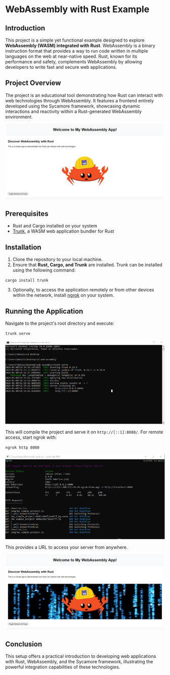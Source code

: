 # WebAssembly with Rust Example

## Introduction
This project is a simple yet functional example designed to explore **WebAssembly (WASM) integrated with Rust**. WebAssembly is a binary instruction format that provides a way to run code written in multiple languages on the web at near-native speed. Rust, known for its performance and safety, complements WebAssembly by allowing developers to write fast and secure web applications.

## Project Overview
The project is an educational tool demonstrating how Rust can interact with web technologies through WebAssembly. It features a frontend entirely developed using the Sycamore framework, showcasing dynamic interactions and reactivity within a Rust-generated WebAssembly environment.

![WebAssembly project](https://github.com/Jakson-Almeida/Rust-Web-Assembly/blob/main/data/READ-ME-img1.png)

## Prerequisites
- Rust and Cargo installed on your system
- [Trunk](https://trunkrs.dev/), a WASM web application bundler for Rust

## Installation
1. Clone the repository to your local machine.
2. Ensure that **Rust, Cargo, and Trunk** are installed. Trunk can be installed using the following command:

`cargo install trunk`

3. Optionally, to access the application remotely or from other devices within the network, install [ngrok](https://ngrok.com/) on your system.

## Running the Application
Navigate to the project's root directory and execute: 

`trunk serve`

![WebAssembly project](https://github.com/Jakson-Almeida/Rust-Web-Assembly/blob/main/data/READ-ME-img-terminal-trunk-serve.png)

This will compile the project and serve it on `http://[::1]:8080/`. For remote access, start ngrok with:

`ngrok http 8080`

![WebAssembly project](https://github.com/Jakson-Almeida/Rust-Web-Assembly/blob/main/data/READ-ME-img-terminal-ngrok-http-8080.png)

This provides a URL to access your server from anywhere.

![WebAssembly project](https://github.com/Jakson-Almeida/Rust-Web-Assembly/blob/main/data/READ-ME-img2.png)

## Conclusion
This setup offers a practical introduction to developing web applications with Rust, WebAssembly, and the Sycamore framework, illustrating the powerful integration capabilities of these technologies.

